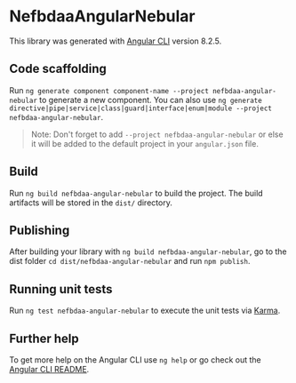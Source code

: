 # NefbdaaAngularNebular

This library was generated with [Angular CLI](https://github.com/angular/angular-cli) version 8.2.5.

## Code scaffolding

Run `ng generate component component-name --project nefbdaa-angular-nebular` to generate a new component. You can also use `ng generate directive|pipe|service|class|guard|interface|enum|module --project nefbdaa-angular-nebular`.
> Note: Don't forget to add `--project nefbdaa-angular-nebular` or else it will be added to the default project in your `angular.json` file. 

## Build

Run `ng build nefbdaa-angular-nebular` to build the project. The build artifacts will be stored in the `dist/` directory.

## Publishing

After building your library with `ng build nefbdaa-angular-nebular`, go to the dist folder `cd dist/nefbdaa-angular-nebular` and run `npm publish`.

## Running unit tests

Run `ng test nefbdaa-angular-nebular` to execute the unit tests via [Karma](https://karma-runner.github.io).

## Further help

To get more help on the Angular CLI use `ng help` or go check out the [Angular CLI README](https://github.com/angular/angular-cli/blob/master/README.md).
